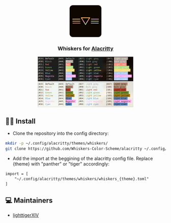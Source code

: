 <div align="center">

<img src="https://raw.githubusercontent.com/Whiskers-Color-Scheme/assets/main/logos/readme-logo.png" width="100">

### Whiskers for [Alacritty](https://github.com/alacritty/alacritty)

<div>
    <img src="panther-preview.webp" width="300">
    <img src="tiger-preview.webp" width="300">
</div>
</div>

## 👷‍♂️ Install

- Clone the repository into the config directory:
```sh
mkdir -p ~/.config/alacritty/themes/whiskers/
git clone https://github.com/Whiskers-Color-Scheme/alacritty ~/.config/alacritty/themes/whiskers/ 
```

- Add the import at the beggining of the alacritty config file. Replace {theme} with "panther" or "tiger" accordingly:
```
import = [
    "~/.config/alacritty/themes/whiskers/whiskers_{theme}.toml"
]
```

## 💻 Maintainers

- [lighttigerXIV](https://github.com/lighttigerxiv)
